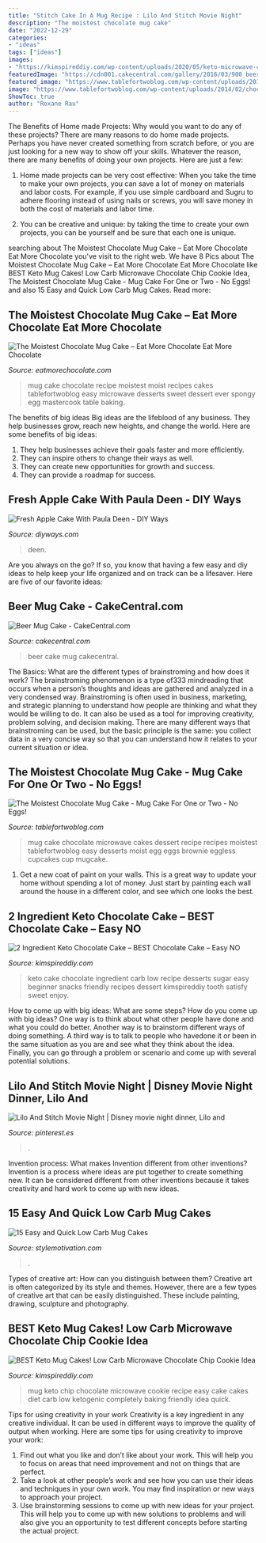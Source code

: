 ```yaml
---
title: "Stitch Cake In A Mug Recipe : Lilo And Stitch Movie Night"
description: "The moistest chocolate mug cake"
date: "2022-12-29"
categories:
- "ideas"
tags: ["ideas"]
images:
- "https://kimspireddiy.com/wp-content/uploads/2020/05/keto-microwave-chocolate-chip-mug-cake-1-1.jpg"
featuredImage: "https://cdn001.cakecentral.com/gallery/2016/03/900_beer-mug-cake-934992J8UnG.jpeg"
featured_image: "https://www.tablefortwoblog.com/wp-content/uploads/2014/02/chocolate-mug-cake-tablefortwoblog-2.jpg"
image: "https://www.tablefortwoblog.com/wp-content/uploads/2014/02/chocolate-mug-cake-tablefortwoblog-2.jpg"
ShowToc: true
author: "Roxane Rau"
---
```



The Benefits of Home made Projects: Why would you want to do any of these projects?
There are many reasons to do home made projects. Perhaps you have never created something from scratch before, or you are just looking for a new way to show off your skills. Whatever the reason, there are many benefits of doing your own projects. Here are just a few: 
1. Home made projects can be very cost effective: When you take the time to make your own projects, you can save a lot of money on materials and labor costs. For example, if you use simple cardboard and Sugru to adhere flooring instead of using nails or screws, you will save money in both the cost of materials and labor time. 

2. You can be creative and unique: by taking the time to create your own projects, you can be yourself and be sure that each one is unique.

	

		
searching about The Moistest Chocolate Mug Cake – Eat More Chocolate Eat More Chocolate you've visit to the right web. We have 8 Pics about The Moistest Chocolate Mug Cake – Eat More Chocolate Eat More Chocolate like BEST Keto Mug Cakes! Low Carb Microwave Chocolate Chip Cookie Idea, The Moistest Chocolate Mug Cake - Mug Cake For One or Two - No Eggs! and also 15 Easy and Quick Low Carb Mug Cakes. Read more:
		
    
## The Moistest Chocolate Mug Cake – Eat More Chocolate Eat More Chocolate

<img loading=lazy src="http://www.eatmorechocolate.com/wp-content/uploads/2015/04/chocolate-mug-cake-600x848.jpg" onerror="this.onerror=null;this.src='https://tse1.mm.bing.net/th?id=OIP.Z1TS72YsUGVnn9nJzPcsXQHaKd&amp;pid=15.1';" alt="The Moistest Chocolate Mug Cake – Eat More Chocolate Eat More Chocolate">

_Source: eatmorechocolate.com_

>mug cake chocolate recipe moistest moist recipes cakes tablefortwoblog easy microwave desserts sweet dessert ever spongy egg mastercook table baking. 

	

The benefits of big ideas
Big ideas are the lifeblood of any business. They help businesses grow, reach new heights, and change the world. Here are some benefits of big ideas:
1. They help businesses achieve their goals faster and more efficiently.
2. They can inspire others to change their ways as well.
3. They can create new opportunities for growth and success.
4. They can provide a roadmap for success.

    
## Fresh Apple Cake With Paula Deen - DIY Ways

<img loading=lazy src="https://diyways.com/wp-content/uploads/2020/07/Fresh-Apple-Cake-With-Paula-Deen.jpg" onerror="this.onerror=null;this.src='https://tse4.mm.bing.net/th?id=OIP.K2dADzlvvu7PGg12_KJkTgHaD4&amp;pid=15.1';" alt="Fresh Apple Cake With Paula Deen - DIY Ways">

_Source: diyways.com_

>deen. 

	

Are you always on the go? If so, you know that having a few easy and diy ideas to help keep your life organized and on track can be a lifesaver. Here are five of our favorite ideas: 

    
## Beer Mug Cake - CakeCentral.com

<img loading=lazy src="https://cdn001.cakecentral.com/gallery/2016/03/900_beer-mug-cake-934992J8UnG.jpeg" onerror="this.onerror=null;this.src='https://tse4.mm.bing.net/th?id=OIP.UWv3F2nd3ZwrMyyR2Xo3ywHaJ4&amp;pid=15.1';" alt="Beer Mug Cake - CakeCentral.com">

_Source: cakecentral.com_

>beer cake mug cakecentral. 

	

The Basics: What are the different types of brainstroming and how does it work?
The brainstroming phenomenon is a type of333 mindreading that occurs when a person’s thoughts and ideas are gathered and analyzed in a very condensed way. Brainstroming is often used in business, marketing, and strategic planning to understand how people are thinking and what they would be willing to do. It can also be used as a tool for improving creativity, problem solving, and decision making. There are many different ways that brainstroming can be used, but the basic principle is the same: you collect data in a very concise way so that you can understand how it relates to your current situation or idea.

    
## The Moistest Chocolate Mug Cake - Mug Cake For One Or Two - No Eggs!

<img loading=lazy src="https://www.tablefortwoblog.com/wp-content/uploads/2014/02/chocolate-mug-cake-tablefortwoblog-2.jpg" onerror="this.onerror=null;this.src='https://tse2.mm.bing.net/th?id=OIP.lLySPzE_-oPTt3FCkRQFJwHaLH&amp;pid=15.1';" alt="The Moistest Chocolate Mug Cake - Mug Cake For One or Two - No Eggs!">

_Source: tablefortwoblog.com_

>mug cake chocolate microwave cakes dessert recipe recipes moistest tablefortwoblog easy desserts moist egg eggs brownie eggless cupcakes cup mugcake. 

	

1. Get a new coat of paint on your walls. This is a great way to update your home without spending a lot of money. Just start by painting each wall around the house in a different color, and see which one looks the best.

    
## 2 Ingredient Keto Chocolate Cake – BEST Chocolate Cake – Easy NO

<img loading=lazy src="https://kimspireddiy.com/wp-content/uploads/2020/01/keto-2-ingredient-chocolate-cake-81.jpg" onerror="this.onerror=null;this.src='https://tse2.mm.bing.net/th?id=OIP.uLPP1EJtCNqbyvq8x2j00QHaLH&amp;pid=15.1';" alt="2 Ingredient Keto Chocolate Cake – BEST Chocolate Cake – Easy NO">

_Source: kimspireddiy.com_

>keto cake chocolate ingredient carb low recipe desserts sugar easy beginner snacks friendly recipes dessert kimspireddiy tooth satisfy sweet enjoy. 

	

How to come up with big ideas: What are some steps?
How do you come up with big ideas? One way is to think about what other people have done and what you could do better. Another way is to brainstorm different ways of doing something. A third way is to talk to people who havedone it or been in the same situation as you are and see what they think about the idea. Finally, you can go through a problem or scenario and come up with several potential solutions.

    
## Lilo And Stitch Movie Night | Disney Movie Night Dinner, Lilo And

<img loading=lazy src="https://i.pinimg.com/736x/28/20/5d/28205db7128b924591933dc903ca05a0.jpg" onerror="this.onerror=null;this.src='https://tse2.mm.bing.net/th?id=OIP.nrffWQYloauFzDeqGnBpeQHaLH&amp;pid=15.1';" alt="Lilo And Stitch Movie Night | Disney movie night dinner, Lilo and">

_Source: pinterest.es_

>. 

	

Invention process: What makes Invention different from other inventions?
Invention is a process where ideas are put together to create something new. It can be considered different from other inventions because it takes creativity and hard work to come up with new ideas.

    
## 15 Easy And Quick Low Carb Mug Cakes

<img loading=lazy src="https://stylemotivation.com/wp-content/uploads/2020/02/2_1-4.jpg" onerror="this.onerror=null;this.src='https://tse4.mm.bing.net/th?id=OIP.a1d8lfQDP2sYwWGx5CXEugHaKv&amp;pid=15.1';" alt="15 Easy and Quick Low Carb Mug Cakes">

_Source: stylemotivation.com_

>. 

	

Types of creative art: How can you distinguish between them?
Creative art is often categorized by its style and themes. However, there are a few types of creative art that can be easily distinguished. These include painting, drawing, sculpture and photography.

    
## BEST Keto Mug Cakes! Low Carb Microwave Chocolate Chip Cookie Idea

<img loading=lazy src="https://kimspireddiy.com/wp-content/uploads/2020/05/keto-microwave-chocolate-chip-mug-cake-1-1.jpg" onerror="this.onerror=null;this.src='https://tse2.mm.bing.net/th?id=OIP.sQpmJaP8pdbp7t9AGHp0RwHaLH&amp;pid=15.1';" alt="BEST Keto Mug Cakes! Low Carb Microwave Chocolate Chip Cookie Idea">

_Source: kimspireddiy.com_

>mug keto chip chocolate microwave cookie recipe easy cake cakes diet carb low ketogenic completely baking friendly idea quick. 

	

Tips for using creativity in your work
Creativity is a key ingredient in any creative individual. It can be used in different ways to improve the quality of output when working. Here are some tips for using creativity to improve your work: 
1. Find out what you like and don’t like about your work. This will help you to focus on areas that need improvement and not on things that are perfect. 
2. Take a look at other people’s work and see how you can use their ideas and techniques in your own work. You may find inspiration or new ways to approach your project. 
3. Use brainstorming sessions to come up with new ideas for your project. This will help you to come up with new solutions to problems and will also give you an opportunity to test different concepts before starting the actual project. 

